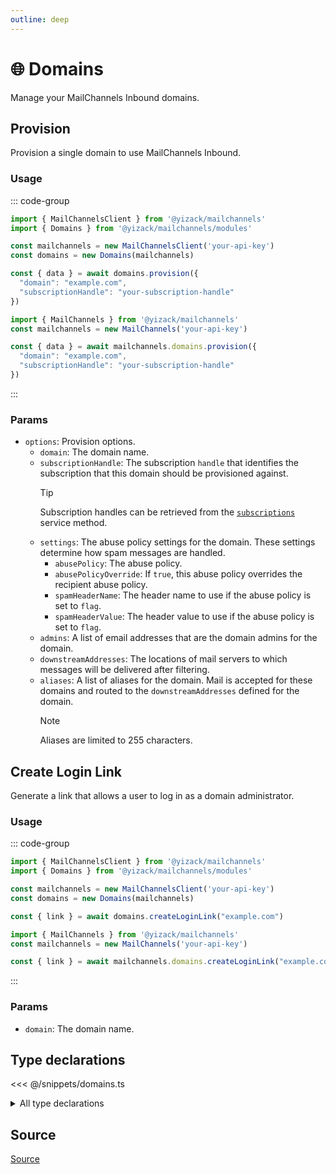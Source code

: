 ```yaml
---
outline: deep
---
```


# 🌐 Domains <Badge type="tip" text="module" /> <Badge type="tip" text="Inbound API" />

<!-- #region description -->
Manage your MailChannels Inbound domains.
<!-- #endregion description -->

## Provision <Badge type="info" text="method" />

Provision a single domain to use MailChannels Inbound.

### Usage

::: code-group
```ts [modular.ts]
import { MailChannelsClient } from '@yizack/mailchannels'
import { Domains } from '@yizack/mailchannels/modules'

const mailchannels = new MailChannelsClient('your-api-key')
const domains = new Domains(mailchannels)

const { data } = await domains.provision({
  "domain": "example.com",
  "subscriptionHandle": "your-subscription-handle"
})
```

```ts [full.ts]
import { MailChannels } from '@yizack/mailchannels'
const mailchannels = new MailChannels('your-api-key')

const { data } = await mailchannels.domains.provision({
  "domain": "example.com",
  "subscriptionHandle": "your-subscription-handle"
})
```
:::

### Params

- `options`: Provision options.
  - `domain`: The domain name.
  - `subscriptionHandle`: The subscription `handle` that identifies the subscription that this domain should be provisioned against.
    > [!TIP]
    > Subscription handles can be retrieved from the [`subscriptions`](/modules/service#subscriptions) service method.
  - `settings`: The abuse policy settings for the domain. These settings determine how spam messages are handled.
    - `abusePolicy`: The abuse policy.
    - `abusePolicyOverride`: If `true`, this abuse policy overrides the recipient abuse policy.
    - `spamHeaderName`: The header name to use if the abuse policy is set to `flag`.
    - `spamHeaderValue`: The header value to use if the abuse policy is set to `flag`.
  - `admins`: A list of email addresses that are the domain admins for the domain.
  - `downstreamAddresses`: The locations of mail servers to which messages will be delivered after filtering.
  - `aliases`: A list of aliases for the domain. Mail is accepted for these domains and routed to the `downstreamAddresses` defined for the domain.
    > [!NOTE]
    > Aliases are limited to 255 characters.

## Create Login Link <Badge type="info" text="method" />

Generate a link that allows a user to log in as a domain administrator.

### Usage

::: code-group
```ts [modular.ts]
import { MailChannelsClient } from '@yizack/mailchannels'
import { Domains } from '@yizack/mailchannels/modules'

const mailchannels = new MailChannelsClient('your-api-key')
const domains = new Domains(mailchannels)

const { link } = await domains.createLoginLink("example.com")
```

```ts [full.ts]
import { MailChannels } from '@yizack/mailchannels'
const mailchannels = new MailChannels('your-api-key')

const { link } = await mailchannels.domains.createLoginLink("example.com")
```
:::

### Params

- `domain`: The domain name.

## Type declarations

<<< @/snippets/domains.ts

<details>
  <summary>All type declarations</summary>

  **Success Response**

  <<< @/snippets/success-response.ts

  **Provision type declarations**

  <<< @/snippets/domains-data.ts
  <<< @/snippets/domains-provision-options.ts
  <<< @/snippets/domains-provision-response.ts

  **Create Login Link type declarations**

  <<< @/snippets/domains-create-login-link-response.ts
</details>

## Source

[Source](https://github.com/Yizack/mailchannels/tree/main/src/modules/domains.ts)
